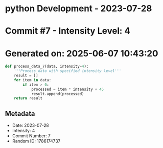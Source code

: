 ﻿# python Development - 2023-07-28
# Commit #7 - Intensity Level: 4
# Generated on: 2025-06-07 10:43:20
```python
def process_data_7(data, intensity=4):
    '''Process data with specified intensity level'''
    result = []
    for item in data:
        if item > 0:
            processed = item * intensity + 45
            result.append(processed)
    return result
```
## Metadata
- Date: 2023-07-28
- Intensity: 4
- Commit Number: 7
- Random ID: 1786174737
